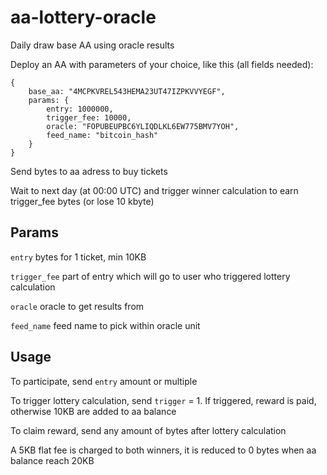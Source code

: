 # aa-lottery-oracle
Daily draw base AA using oracle results

Deploy an AA with parameters of your choice, like this (all fields needed):
```
{
    base_aa: "4MCPKVREL543HEMA23UT47IZPKVVYEGF",
    params: {
        entry: 1000000,
        trigger_fee: 10000,
        oracle: "FOPUBEUPBC6YLIQDLKL6EW775BMV7YOH",
        feed_name: "bitcoin_hash"
    }
}
```

Send bytes to aa adress to buy tickets

Wait to next day (at 00:00 UTC) and trigger winner calculation to earn trigger_fee bytes (or lose 10 kbyte)

## Params
`entry` bytes for 1 ticket, min 10KB

`trigger_fee` part of entry which will go to user who triggered lottery calculation

`oracle` oracle to get results from

`feed_name` feed name to pick within oracle unit

## Usage
To participate, send `entry` amount or multiple

To trigger lottery calculation, send `trigger` = 1. If triggered, reward is paid, otherwise 10KB are added to aa balance

To claim reward, send any amount of bytes after lottery calculation

A 5KB flat fee is charged to both winners, it is reduced to 0 bytes when aa balance reach 20KB
